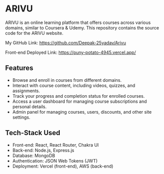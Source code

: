 # ARIVU

ARIVU is an online learning platform that offers courses across various domains, similar to Coursera & Udemy. This repository contains the source code for the ARIVU website.


My GitHub Link: https://github.com/Deepak-25yadav/Arivu

Front-end Deployed Link: https://puny-potato-4945.vercel.app/


## Features

- Browse and enroll in courses from different domains.
- Interact with course content, including videos, quizzes, and assignments.
- Track your progress and completion status for enrolled courses.
- Access a user dashboard for managing course subscriptions and personal details.
- Admin panel for managing courses, users, discounts, and other site settings.

## Tech-Stack Used

- Front-end: React, React Router, Chakra UI
- Back-end: Node.js, Express.js
- Database: MongoDB
- Authentication: JSON Web Tokens (JWT)
- Deployment: Vercel (front-end), AWS (back-end)

